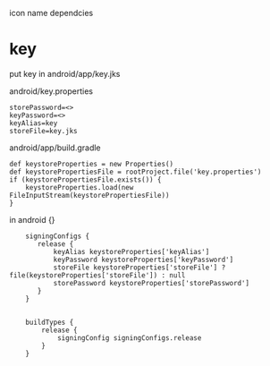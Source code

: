 icon
name
dependcies
# key

put key in android/app/key.jks

android/key.properties

```
storePassword=<>
keyPassword=<>
keyAlias=key
storeFile=key.jks
```

android/app/build.gradle

```
def keystoreProperties = new Properties()
def keystorePropertiesFile = rootProject.file('key.properties')
if (keystorePropertiesFile.exists()) {
    keystoreProperties.load(new FileInputStream(keystorePropertiesFile))
}
```

in android {}

```
    signingConfigs {
       release {
           keyAlias keystoreProperties['keyAlias']
           keyPassword keystoreProperties['keyPassword']
           storeFile keystoreProperties['storeFile'] ? file(keystoreProperties['storeFile']) : null
           storePassword keystoreProperties['storePassword']
       }
    }


    buildTypes {
        release {
            signingConfig signingConfigs.release
        }
    }
```